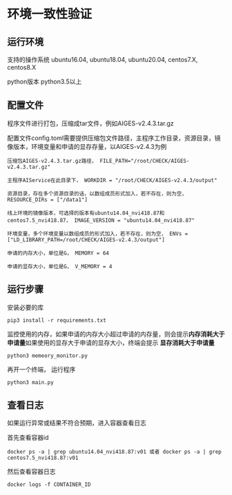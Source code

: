 **环境一致性验证**
==========================

**运行环境**
-------------------

支持的操作系统  ubuntu16.04, ubuntu18.04, ubuntu20.04, centos7.X, centos8.X

python版本 python3.5以上

**配置文件**
----------

程序文件进行打包，压缩成tar文件，例如AIGES-v2.4.3.tar.gz

配置文件config.toml需要提供压缩包文件路径，主程序工作目录，资源目录，镜像版本，环境变量和申请的显存存量，以AIGES-v2.4.3为例
    
    压缩包AIGES-v2.4.3.tar.gz路径， FILE_PATH="/root/CHECK/AIGES-v2.4.3.tar.gz" 
    
    主程序AIService在此目录下， WORKDIR = "/root/CHECK/AIGES-v2.4.3/output" 
    
    资源目录，存在多个资源目录的话，以数组成员形式加入，若不存在，则为空， RESOURCE_DIRs = ["/data1"] 
    
    线上环境的镜像版本，可选择的版本有ubuntu14.04_nvi418.87和centos7.5_nvi418.87， IMAGE_VERSION = "ubuntu14.04_nvi418.87" 
    
    环境变量，多个环境变量以数组成员的形式加入，若不存在，则为空， ENVs = ["LD_LIBRARY_PATH=/root/CHECK/AIGES-v2.4.3/output"] 
    
    申请的内存大小，单位是G， MEMORY = 64
    
    申请的显存大小，单位是G， V_MEMORY = 4 

**运行步骤**
----------------------

安装必要的库

    pip3 install -r requirements.txt

监控使用的内存，如果申请的内存大小超过申请的内存量，则会提示**内存消耗大于申请量**如果使用的显存大于申请的显存大小，终端会提示 **显存消耗大于申请量**

    python3 memeory_monitor.py

再开一个终端， 运行程序

    python3 main.py

**查看日志**
----------------------
如果运行异常或结果不符合预期，进入容器查看日志

首先查看容器id

    docker ps -a | grep ubuntu14.04_nvi418.87:v01 或者 docker ps -a | grep centos7.5_nvi418.87:v01

然后查看容器日志

    docker logs -f CONTAINER_ID 

    


    
